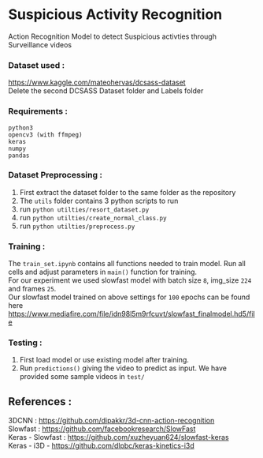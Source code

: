 # Suspicious Activity Recognition
Action Recognition Model to detect Suspicious activties through Surveillance videos

### Dataset used :
 https://www.kaggle.com/mateohervas/dcsass-dataset   
 Delete the second DCSASS Dataset folder and Labels folder

### Requirements :
  `python3`  
  `opencv3 (with ffmpeg)`  
  `keras`  
  `numpy`  
  `pandas`  

### Dataset Preprocessing :
  1. First extract the dataset folder to the same folder as the repository
  2. The `utils` folder contains 3 python scripts to run
  3. run `python utilties/resort_dataset.py`
  4. run `python utilties/create_normal_class.py`
  5. run `python utilties/preprocess.py`
  
### Training :
  The `train_set.ipynb` contains all functions needed to train model. Run all cells and adjust parameters in `main()` function for training.  
  For our experiment we used slowfast model with batch size `8`, img_size `224` and frames `25`.  
  Our slowfast model trained on above settings for `100` epochs can be found here https://www.mediafire.com/file/idn98l5m9rfcuvt/slowfast_finalmodel.hd5/file  
 
### Testing :
  1. First load model or use existing model after training.
  2. Run `predictions()` giving the video to predict as input. We have provided some sample videos in `test/`

## References :  
3DCNN : https://github.com/dipakkr/3d-cnn-action-recognition   
Slowfast : https://github.com/facebookresearch/SlowFast  
Keras - Slowfast : https://github.com/xuzheyuan624/slowfast-keras  
Keras - i3D - https://github.com/dlpbc/keras-kinetics-i3d  
